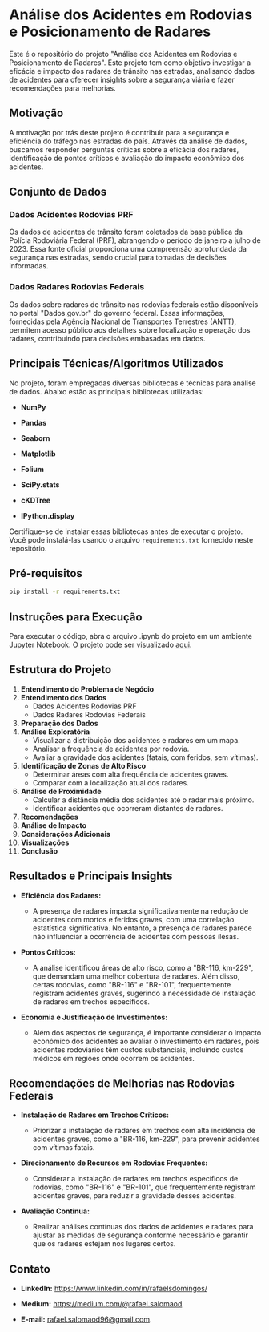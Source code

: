# Análise dos Acidentes em Rodovias e Posicionamento de Radares

Este é o repositório do projeto "Análise dos Acidentes em Rodovias e Posicionamento de Radares". Este projeto tem como objetivo investigar a eficácia e impacto dos radares de trânsito nas estradas, analisando dados de acidentes para oferecer insights sobre a segurança viária e fazer recomendações para melhorias.

## Motivação

A motivação por trás deste projeto é contribuir para a segurança e eficiência do tráfego nas estradas do país. Através da análise de dados, buscamos responder perguntas críticas sobre a eficácia dos radares, identificação de pontos críticos e avaliação do impacto econômico dos acidentes.

## Conjunto de Dados

### Dados Acidentes Rodovias PRF

Os dados de acidentes de trânsito foram coletados da base pública da Polícia Rodoviária Federal (PRF), abrangendo o período de janeiro a julho de 2023. Essa fonte oficial proporciona uma compreensão aprofundada da segurança nas estradas, sendo crucial para tomadas de decisões informadas.

### Dados Radares Rodovias Federais

Os dados sobre radares de trânsito nas rodovias federais estão disponíveis no portal "Dados.gov.br" do governo federal. Essas informações, fornecidas pela Agência Nacional de Transportes Terrestres (ANTT), permitem acesso público aos detalhes sobre localização e operação dos radares, contribuindo para decisões embasadas em dados.

## Principais Técnicas/Algoritmos Utilizados

No projeto, foram empregadas diversas bibliotecas e técnicas para análise de dados. Abaixo estão as principais bibliotecas utilizadas:

- **NumPy**
  
- **Pandas**

- **Seaborn**

- **Matplotlib**
  
- **Folium**

- **SciPy.stats**

- **cKDTree**

- **IPython.display**

Certifique-se de instalar essas bibliotecas antes de executar o projeto. Você pode instalá-las usando o arquivo `requirements.txt` fornecido neste repositório.

## Pré-requisitos

```bash
pip install -r requirements.txt
```

## Instruções para Execução

Para executar o código, abra o arquivo .ipynb do projeto em um ambiente Jupyter Notebook. O projeto pode ser visualizado [aqui](https://github.com/Rafael-Salomao/Analise-dos-Acidentes-em-Rodovias-e-Posicionamento-de-Radares/blob/main/An%C3%A1lise_dos_Acidentes_em_Rodovias_e_Posicionamento_de_Radares.ipynb).

## Estrutura do Projeto

1. **Entendimento do Problema de Negócio**
2. **Entendimento dos Dados**
   - Dados Acidentes Rodovias PRF
   - Dados Radares Rodovias Federais
3. **Preparação dos Dados**
4. **Análise Exploratória**
   - Visualizar a distribuição dos acidentes e radares em um mapa.
   - Analisar a frequência de acidentes por rodovia.
   - Avaliar a gravidade dos acidentes (fatais, com feridos, sem vítimas).
5. **Identificação de Zonas de Alto Risco**
   - Determinar áreas com alta frequência de acidentes graves.
   - Comparar com a localização atual dos radares.
6. **Análise de Proximidade**
   - Calcular a distância média dos acidentes até o radar mais próximo.
   - Identificar acidentes que ocorreram distantes de radares.
7. **Recomendações**
8. **Análise de Impacto**
9. **Considerações Adicionais**
10. **Visualizações**
11. **Conclusão**

## Resultados e Principais Insights

- **Eficiência dos Radares:**
  - A presença de radares impacta significativamente na redução de acidentes com mortos e feridos graves, com uma correlação estatística significativa. No entanto, a presença de radares parece não influenciar a ocorrência de acidentes com pessoas ilesas.

- **Pontos Críticos:**
  - A análise identificou áreas de alto risco, como a "BR-116, km-229", que demandam uma melhor cobertura de radares. Além disso, certas rodovias, como "BR-116" e "BR-101", frequentemente registram acidentes graves, sugerindo a necessidade de instalação de radares em trechos específicos.

- **Economia e Justificação de Investimentos:**
  - Além dos aspectos de segurança, é importante considerar o impacto econômico dos acidentes ao avaliar o investimento em radares, pois acidentes rodoviários têm custos substanciais, incluindo custos médicos em regiões onde ocorrem os acidentes.

## Recomendações de Melhorias nas Rodovias Federais

- **Instalação de Radares em Trechos Críticos:**
  - Priorizar a instalação de radares em trechos com alta incidência de acidentes graves, como a "BR-116, km-229", para prevenir acidentes com vítimas fatais.

- **Direcionamento de Recursos em Rodovias Frequentes:**
  - Considerar a instalação de radares em trechos específicos de rodovias, como "BR-116" e "BR-101", que frequentemente registram acidentes graves, para reduzir a gravidade desses acidentes.

- **Avaliação Contínua:**
  - Realizar análises contínuas dos dados de acidentes e radares para ajustar as medidas de segurança conforme necessário e garantir que os radares estejam nos lugares certos.

## Contato

- **LinkedIn:** https://www.linkedin.com/in/rafaelsdomingos/

- **Medium:** https://medium.com/@rafael.salomaod

- **E-mail:** rafael.salomaod96@gmail.com.
